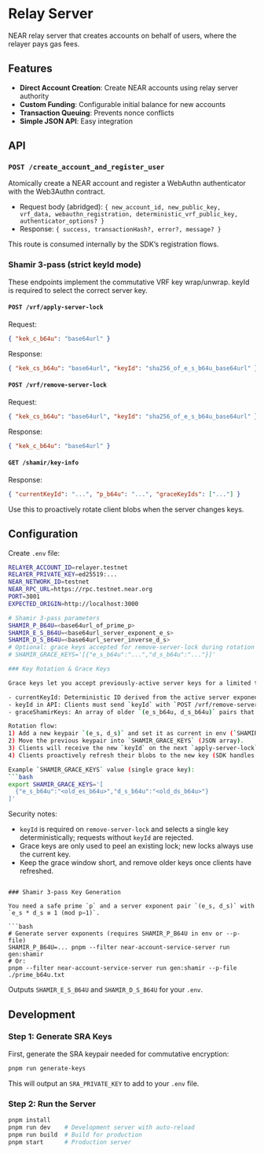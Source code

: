 # Relay Server

NEAR relay server that creates accounts on behalf of users, where the relayer pays gas fees.

## Features

- **Direct Account Creation**: Create NEAR accounts using relay server authority
- **Custom Funding**: Configurable initial balance for new accounts
- **Transaction Queuing**: Prevents nonce conflicts
- **Simple JSON API**: Easy integration

## API

### `POST /create_account_and_register_user`
Atomically create a NEAR account and register a WebAuthn authenticator with the Web3Authn contract.

- Request body (abridged): `{ new_account_id, new_public_key, vrf_data, webauthn_registration, deterministic_vrf_public_key, authenticator_options? }`
- Response: `{ success, transactionHash?, error?, message? }`

This route is consumed internally by the SDK’s registration flows.

### Shamir 3‑pass (strict keyId mode)

These endpoints implement the commutative VRF key wrap/unwrap. keyId is required to select the correct server key.

#### `POST /vrf/apply-server-lock`
Request:
```json
{ "kek_c_b64u": "base64url" }
```
Response:
```json
{ "kek_cs_b64u": "base64url", "keyId": "sha256_of_e_s_b64u_base64url" }
```

#### `POST /vrf/remove-server-lock`
Request:
```json
{ "kek_cs_b64u": "base64url", "keyId": "sha256_of_e_s_b64u_base64url" }
```
Response:
```json
{ "kek_c_b64u": "base64url" }
```

#### `GET /shamir/key-info`
Response:
```json
{ "currentKeyId": "...", "p_b64u": "...", "graceKeyIds": ["..."] }
```
Use this to proactively rotate client blobs when the server changes keys.

## Configuration

Create `.env` file:
```bash
RELAYER_ACCOUNT_ID=relayer.testnet
RELAYER_PRIVATE_KEY=ed25519:...
NEAR_NETWORK_ID=testnet
NEAR_RPC_URL=https://rpc.testnet.near.org
PORT=3001
EXPECTED_ORIGIN=http://localhost:3000

# Shamir 3-pass parameters
SHAMIR_P_B64U=<base64url_of_prime_p>
SHAMIR_E_S_B64U=<base64url_server_exponent_e_s>
SHAMIR_D_S_B64U=<base64url_server_inverse_d_s>
# Optional: grace keys accepted for remove-server-lock during rotation
# SHAMIR_GRACE_KEYS='[{"e_s_b64u":"...","d_s_b64u":"..."}]'

### Key Rotation & Grace Keys

Grace keys let you accept previously-active server keys for a limited time during rotation. They are used only for removing the server lock (unwrap) so older client blobs can still be unlocked. New wraps (apply-server-lock) always use the current key.

- currentKeyId: Deterministic ID derived from the active server exponent (sha256 of `e_s_b64u`, base64url).
- keyId in API: Clients must send `keyId` with `POST /vrf/remove-server-lock`. The server uses this to select the exact key.
- graceShamirKeys: An array of older `(e_s_b64u, d_s_b64u)` pairs that the server will accept for `remove-server-lock` when `keyId` matches one of them.

Rotation flow:
1) Add a new keypair `(e_s, d_s)` and set it as current in env (`SHAMIR_E_S_B64U`, `SHAMIR_D_S_B64U`).
2) Move the previous keypair into `SHAMIR_GRACE_KEYS` (JSON array).
3) Clients will receive the new `keyId` on the next `apply-server-lock` and persist it locally; on unlock, they send `keyId` back.
4) Clients proactively refresh their blobs to the new key (SDK handles this after a successful unlock); after a grace period, remove the old key from `SHAMIR_GRACE_KEYS`.

Example `SHAMIR_GRACE_KEYS` value (single grace key):
```bash
export SHAMIR_GRACE_KEYS='[
  {"e_s_b64u":"<old_es_b64u>","d_s_b64u":"<old_ds_b64u>"}
]'
```

Security notes:
- `keyId` is required on `remove-server-lock` and selects a single key deterministically; requests without `keyId` are rejected.
- Grace keys are only used to peel an existing lock; new locks always use the current key.
- Keep the grace window short, and remove older keys once clients have refreshed.
```

### Shamir 3-pass Key Generation

You need a safe prime `p` and a server exponent pair `(e_s, d_s)` with `e_s * d_s ≡ 1 (mod p−1)`.

```bash
# Generate server exponents (requires SHAMIR_P_B64U in env or --p-file)
SHAMIR_P_B64U=... pnpm --filter near-account-service-server run gen:shamir
# Or:
pnpm --filter near-account-service-server run gen:shamir --p-file ./prime_b64u.txt
```

Outputs `SHAMIR_E_S_B64U` and `SHAMIR_D_S_B64U` for your `.env`.

## Development

### Step 1: Generate SRA Keys

First, generate the SRA keypair needed for commutative encryption:

```bash
pnpm run generate-keys
```

This will output an `SRA_PRIVATE_KEY` to add to your `.env` file.

### Step 2: Run the Server

```bash
pnpm install
pnpm run dev    # Development server with auto-reload
pnpm run build  # Build for production
pnpm start      # Production server
```
